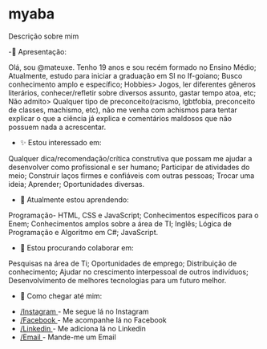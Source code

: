 # myaba
Descrição sobre mim

-👀 Apresentação:

Olá, sou @mateuxe.
Tenho 19 anos e sou recém formado no Ensino Médio;
Atualmente, estudo para iniciar a graduação em SI no If-goiano;
Busco conhecimento amplo e específico;
Hobbies>  Jogos, ler diferentes gêneros literários, conhecer/refletir sobre diversos assunto, gastar tempo atoa, etc;
Não admito> Qualquer tipo de preconceito(racismo, lgbtfobia, preconceito de classes, machismo, etc), não me venha com achismos para tentar explicar o que a ciência já explica e comentários maldosos que não possuem nada a acrescentar.

- ✨ Estou interessado em:

Qualquer dica/recomendação/crítica construtiva que possam me ajudar a desenvolver como profissional e ser humano;
Participar de atividades do meio;
Construir laços firmes e confiáveis com outras pessoas;
Trocar uma ideia;
Aprender;
Oportunidades diversas.

- 👾 Atualmente estou aprendendo:

Programação- HTML, CSS e JavaScript;
Conhecimentos específicos para o Enem;
Conhecimentos amplos sobre a área de TI;
Inglês;
Lógica de Programação e Algoritmo em C#;
JavaScript.

- 💝 Estou procurando colaborar em:

Pesquisas na área de Ti;
Oportunidades de emprego;
Distribuição de conhecimento;
Ajudar no crescimento interpessoal de outros indivíduos;
Desenvolvimento de melhores tecnologias para um futuro melhor.

- 💌 Como chegar até mim:

<ul>
<li> <a href="https://www.instagram.com/mateuxe/" target="_blank"> /Instagram </a> - Me segue lá no Instagram </li>
<li> <a href="https://www.facebook.com/Moscomano" target="_blank"> /Facebook </a> - Me acompanhe lá no Facebook </li>
<li> <a href="linkedin.com/in/mateus-eduardo-757522218/" target="_blank"> /Linkedin </a>  - Me adiciona lá no Linkedin </li>
<li> <a href="mailto:mateuseduardosilvar@gmail.com?subject=Olá, Mateus. Tudo bem?"> /Email </a> - Mande-me um Email</li>
</ul>
